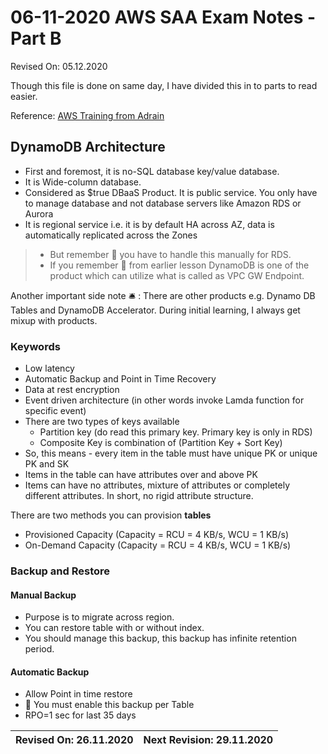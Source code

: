 # 06-11-2020 AWS SAA Exam Notes -Part B

Revised On: 05.12.2020

Though this file is done on same day, I have divided this in to parts to read easier.

Reference: [AWS Training from Adrain](https://learn.cantrill.io/)

## DynamoDB Architecture

* First and foremost, it is no-SQL database key/value database.
* It is Wide-column database.
* Considered as $true DBaaS Product. It is public service. You only have to manage database and not database servers like Amazon RDS or Aurora
* It is regional service i.e. it is by default HA across AZ, data is automatically replicated across the Zones

> * But remember :magnet: you have to handle this manually for RDS.
> * If you remember :magnet: from earlier lesson DynamoDB is one of the product which can utilize what is called as VPC GW Endpoint.

Another important side note :bellhop_bell: : There are other products e.g. Dynamo DB Tables and DynamoDB Accelerator. During initial learning, I always get mixup with products.

### Keywords

* Low latency
* Automatic Backup and Point in Time Recovery
* Data at rest encryption
* Event driven architecture (in other words invoke Lamda function for specific event)
* There are two types of keys available
  * Partition key (do read this primary key. Primary key is only in RDS)
  * Composite Key is combination of (Partition Key + Sort Key) 
* So, this means - every item in the table must have unique PK or unique PK and SK
* Items in the table can have attributes over and above PK
* Items can have no attributes, mixture of attributes or completely different attributes. In short, no rigid attribute structure.

There are two methods you can provision **tables**

* Provisioned Capacity (Capacity = RCU = 4 KB/s, WCU = 1 KB/s)
* On-Demand Capacity (Capacity = RCU = 4 KB/s, WCU = 1 KB/s)

### Backup and Restore

#### Manual Backup

* Purpose is to migrate across region.
* You can restore table with or without index.
* You should manage this backup, this backup has infinite retention period.

#### Automatic Backup

* Allow Point in time restore
* :magnet: You must enable this backup per Table
* RPO=1 sec for last 35 days

Revised On: 26.11.2020 | Next Revision: 29.11.2020
-----------------------| -------------------------
